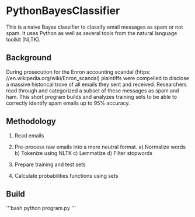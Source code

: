 # PythonBayesClassifier

This is a naive Bayes classifier to classify email messages as spam or not spam. It uses Python as well as several tools from
the natural language toolkit (NLTK). 

## Background

During prosecution for the Enron accounting scandal (https:
//en.wikipedia.org/wiki/Enron_scandal) plaintiffs were compelled to disclose a massive historical
trove of all emails they sent and received. Researchers read through and categorized a subset of these messages
as spam and ham. This short program builds and analyzes training sets to be able to correctly identify 
spam emails up to 95% accuracy.

## Methodology

1. Read emails

2. Pre-process raw emails into a more neutral format.
a) Normalize words
b) Tokenize using NLTK
c) Lemmatize 
d) Filter stopwords

3. Prepare training and test sets

4. Calculate probabilities functions using sets

## Build

'''bash
python program.py
'''
